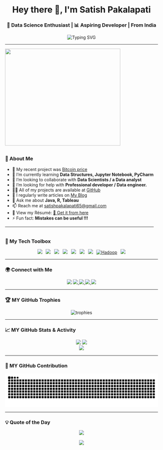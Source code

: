 
<img src="https://user-images.githubusercontent.com/74038190/212284115-f47cd8ff-2ffb-4b04-b5bf-4d1c14c0247f.gif" width="1000" height="0.4" align="center">
<h1 align="center">Hey there 👋, I'm Satish Pakalapati</h1>
<h3 align="center">🚀 Data Science Enthusiast | 📊 Aspiring Developer | From India</h3>
<p align="center">
  <img src="https://readme-typing-svg.demolab.com?font=Fira+Code&weight=500&pause=1000&center=true&width=650&lines=This+is+Satish+Pakalapati+%F0%9F%91%8B%F0%9F%91%8B%F0%9F%91%8B;Welcome+to+my+GitHub+profile!+%F0%9F%8C%9F;Passionate+about+Data+%26+Coding+%F0%9F%A7%A0;Always+learning+something+%F0%9F%9A%80+new!;Let%27s+connect+%F0%9F%A4%9D+and+build+%F0%9F%9B%A0%EF%B8%8F+something+awesome+%F0%9F%A4%97" alt="Typing SVG"/>
</p>



---
<div style="display: flex; flex-direction: column; align-items: flex-start;">
  <img src="https://user-images.githubusercontent.com/74038190/235224431-e8c8c12e-6826-47f1-89fb-2ddad83b3abf.gif" width="380" height="320" align="right" style="margin-right: 20px; margin-bottom: 10px;">
    <div>
    <h3>🚀 About Me</h3>
    <ul>
      <li>🔭 My recent project was <a href="https://github.com/Satish-970/Bitcoin-price">Bitcoin price</a></li>
      <li>🌱 I’m currently learning <b>Data Structures, Jupyter Notebook, PyCharm</b></li>
      <li>👯 I’m looking to collaborate with <b>Data Scientists / a Data analyst</b></li>
      <li>🤝 I’m looking for help with <b>Professional developer / Data engineer.</b></li>
      <li>👨‍💻 All of my projects are available at <a href="https://github.com/Satish-970">GitHub</a></li>
      <li>📝 I regularly write articles on <a href="https://satishportfolio.blogspot.com/">My Blog</a></li>
      <li>💬 Ask me about <b>Java, R, Tableau</b></li>
      <li>📫 Reach me at <a href="mailto:satishpakalapati65@gmail.com">satishpakalapati65@gmail.com</a></li>
      <li>📄 View my Résumé: <a href="https://drive.google.com/file/d/1Nj362b0dPpk_28A42usagxcP4SF08v8i/view?usp=drivesdk">📄 Get it from here</a></li>
      <li>⚡ Fun fact: <b>Mistakes can be useful !!!</b></li>
    </ul>
    <hr>
  </div>
</div>

### 🧰 My Tech Toolbox
<p align="center">
  <a href="https://www.python.org" target="_blank"><img src="https://skillicons.dev/icons?i=python" width="48" /></a>&nbsp;&nbsp;
  <a href="https://www.java.com" target="_blank"><img src="https://skillicons.dev/icons?i=java" width="48" /></a>&nbsp;&nbsp;
  <a href="https://en.cppreference.com/w/c" target="_blank"><img src="https://skillicons.dev/icons?i=c" width="48" /></a>&nbsp;&nbsp;
  <a href="https://developer.mozilla.org/en-US/docs/Web/HTML" target="_blank"><img src="https://skillicons.dev/icons?i=html" width="48" /></a>&nbsp;&nbsp;
  <a href="https://developer.mozilla.org/en-US/docs/Web/CSS" target="_blank"><img src="https://skillicons.dev/icons?i=css" width="48" /></a>&nbsp;&nbsp;
  <a href="https://www.mysql.com" target="_blank"><img src="https://skillicons.dev/icons?i=mysql" width="48" /></a>&nbsp;&nbsp;
  <a href="https://git-scm.com" target="_blank"><img src="https://skillicons.dev/icons?i=git" width="48" /></a>&nbsp;&nbsp;
  <a href="https://hadoop.apache.org" target="_blank"><img src="https://cdn.jsdelivr.net/gh/devicons/devicon/icons/hadoop/hadoop-original.svg" width="48" alt="Hadoop" /></a>&nbsp;&nbsp;
  <a href="https://www.figma.com" target="_blank"><img src="https://skillicons.dev/icons?i=figma" width="48" /></a>
</p>

---
<h3>🌍 Connect with Me</h3>


<p align="center">
  <a href="https://linkedin.com/in/satishpakalapati" target="_blank" style="text-decoration:none;">
    <img src="https://img.icons8.com/color/48/000000/linkedin.png" width="70" />
  </a>
  <a href="https://twitter.com/satishpakalap22" target="_blank">
    <img src="https://img.icons8.com/color/48/000000/twitterx--v1.png" width="70" />
  </a>
  <a href="https://instagram.com/satishchoudary993" target="_blank">
    <img src="https://img.icons8.com/color/48/000000/instagram-new.png" width="70" />
  </a>
  <a href="https://fb.com/satish.pakalapati.71" target="_blank">
    <img src="https://img.icons8.com/color/48/000000/facebook-new.png" width="70" />
  </a>
  <a href="https://www.hackerrank.com/satishpakalapat1" target="_blank">
    <img src="https://img.icons8.com/external-tal-revivo-color-tal-revivo/48/000000/external-hackerrank-is-a-technology-company-that-focuses-on-competitive-programming-logo-color-tal-revivo.png" width="70" />
  </a>
</p>




---

### 🏆 MY GitHub Trophies
<p align="center">
  <img src="https://github-profile-trophy.vercel.app/?username=satish-970&theme=gruvbox&column=7&margin-w=15" alt="trophies"/>
</p>

---

### 📈 MY GitHub Stats & Activity
<div align="center">
  <img src="https://github-readme-stats.vercel.app/api?username=satish-970&show_icons=true&theme=radical" height="170" />
  <img src="https://github-readme-stats.vercel.app/api/top-langs/?username=satish-970&layout=compact&theme=radical" height="170"/>
</div>

<div align="center">
  <img src="https://github-readme-streak-stats.herokuapp.com/?user=satish-970&theme=tokyonight" height="150"/>
</div>

---

### 🐍 MY GitHub Contribution 
<picture>
  <source media="(prefers-color-scheme: dark)" srcset="https://raw.githubusercontent.com/Satish-970/Satish-970/output/github-snake-dark.svg" />
  <source media="(prefers-color-scheme: light)" srcset="https://raw.githubusercontent.com/Satish-970/Satish-970/output/github-snake.svg" />
  <img alt="github-snake" src="https://raw.githubusercontent.com/Satish-970/Satish-970/output/github-snake.svg" />
</picture>

---

### 💡 Quote of the Day

<p align="center">
  <img src="https://quotes-github-readme.vercel.app/api?type=horizontal&theme=radical" />
</p>

<p align="center">
  <img src="https://capsule-render.vercel.app/api?type=waving&color=0:FF00FF,100:00FFFF&height=100&section=footer&text=⚡%20Built%20by%20SatishPakalapati&fontAlign=center&fontColor=FFFFFF&fontSize=18" />
</p>

 
